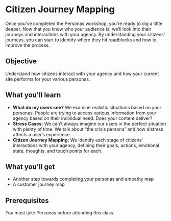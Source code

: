 # Citizen Journey Mapping
Once you’ve completed the Personas workshop, you’re ready to dig a little deeper. Now that you know who your audience is, we’ll look into their journeys and interactions with your agency. By understanding your citizens’ journeys, you can start to identify where they hit roadblocks and how to improve the process.

## Objective
Understand how citizens interact with your agency and how your current site performs for your various personas.

## What you'll learn
- **What do my users see?** We examine realistic situations based on your personas. People are trying to access various information from your agency based on their individual need. Does your content deliver?
- **Stress Cases:** We can’t always imagine our users in the perfect situation with plenty of time. We talk about “the crisis persona” and how distress affects a user’s experience.
- **Citizen Journey Mapping:** We identify each stage of citizens’ interactions with your agency, defining their goals, actions, emotional state, thoughts, and touch points for each.

## What you'll get
- Another step towards completing your personas and empathy map
- A customer journey map

## Prerequisites
You must take Personas before attending this class.
